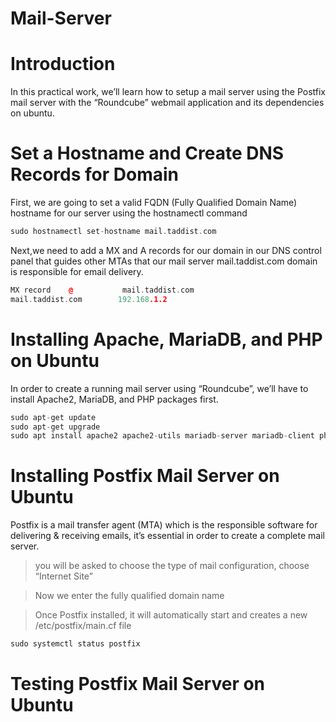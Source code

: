 # Mail-Server
# Introduction
In this practical work, we’ll learn how to setup a mail server using the Postfix mail server with the “Roundcube” webmail application and its dependencies on ubuntu.
# Set a Hostname and Create DNS Records for Domain
First, we are going to set a valid FQDN (Fully Qualified Domain Name) hostname for our server using the hostnamectl command 
```cpp
sudo hostnamectl set-hostname mail.taddist.com
```
Next,we need to add a MX and A records for our domain in our DNS control panel that guides other MTAs that our mail server mail.taddist.com domain is responsible for email delivery.
```cpp
MX record    @           mail.taddist.com
mail.taddist.com        192.168.1.2
```
# Installing Apache, MariaDB, and PHP on Ubuntu
In order to create a running mail server using “Roundcube”, we’ll have to install Apache2, MariaDB, and PHP packages first.
```cpp
sudo apt-get update
sudo apt-get upgrade
sudo apt install apache2 apache2-utils mariadb-server mariadb-client php7.4 libapache2-mod-php7.4 php7.4-mysql php-net-ldap2 php-net-ldap3 php-imagick php7.4-common php7.4-gd php7.4-imap php7.4-json php7.4-curl php7.4-zip php7.4-xml php7.4-mbstring php7.4-bz2 php7.4-intl php7.4-gmp php-net-smtp php-mail-mime php-net-idna2 mailutils
```
# Installing Postfix Mail Server on Ubuntu
Postfix is a mail transfer agent (MTA) which is the responsible software for delivering & receiving emails, it’s essential in order to create a complete mail server.
> you will be asked to choose the type of mail configuration, choose “Internet Site”

> Now we enter the fully qualified domain name

> Once Postfix installed, it will automatically start and creates a new /etc/postfix/main.cf file
```cpp
sudo systemctl status postfix
```
# Testing Postfix Mail Server on Ubuntu
